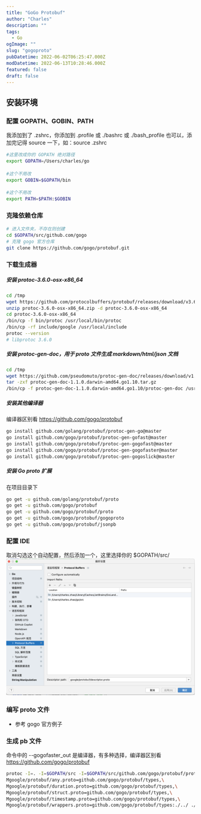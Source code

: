 ```yaml
---
title: "GoGo Protobuf"
author: "Charles"
description: ""
tags:
  - Go
ogImage: ""
slug: "gogoproto"
pubDatetime: 2022-06-02T06:25:47.000Z
modDatetime: 2022-06-13T10:28:46.000Z
featured: false
draft: false
---
```


## 安装环境

### 配置 GOPATH、GOBIN、PATH

我添加到了 .zshrc，你添加到 .profile 或 ./bashrc 或 ./bash_profile 也可以，添加完记得 source 一下，如：source .zshrc

```bash
#这里改成你的 GOPATH 绝对路径
export GOPATH=/Users/charles/go

#这个不用改
export GOBIN=$GOPATH/bin

#这个不用改
export PATH=$PATH:$GOBIN
```

### 克隆依赖仓库

```bash
# 进入文件夹，不存在则创建
cd $GOPATH/src/github.com/gogo
# 克隆 gogo 官方仓库
git clone https://github.com/gogo/protobuf.git
```

### 下载生成器

##### 安装 protoc-3.6.0-osx-x86_64

```bash
cd /tmp
wget https://github.com/protocolbuffers/protobuf/releases/download/v3.6.0/protoc-3.6.0-osx-x86_64.zip -O protoc-3.6.0-osx-x86_64.zip
unzip protoc-3.6.0-osx-x86_64.zip -d protoc-3.6.0-osx-x86_64
cd protoc-3.6.0-osx-x86_64
/bin/cp -f bin/protoc /usr/local/bin/protoc
/bin/cp -rf include/google /usr/local/include
protoc --version
# libprotoc 3.6.0
```

##### 安装 protoc-gen-doc，用于 proto 文件生成 markdown/html/json 文档

```bash
cd /tmp
wget https://github.com/pseudomuto/protoc-gen-doc/releases/download/v1.1.0/protoc-gen-doc-1.1.0.darwin-amd64.go1.10.tar.gz -O protoc-gen-doc-1.1.0.darwin-amd64.go1.10.tar.gz
tar -zxf protoc-gen-doc-1.1.0.darwin-amd64.go1.10.tar.gz
/bin/cp -f protoc-gen-doc-1.1.0.darwin-amd64.go1.10/protoc-gen-doc /usr/local/bin/protoc-gen-doc
```

##### 安装其他编译器

编译器区别看 https://github.com/gogo/protobuf

```bash
go install github.com/golang/protobuf/protoc-gen-go@master
go install github.com/gogo/protobuf/protoc-gen-gofast@master
go install github.com/gogo/protobuf/protoc-gen-gogofast@master
go install github.com/gogo/protobuf/protoc-gen-gogofaster@master
go install github.com/gogo/protobuf/protoc-gen-gogoslick@master
```

##### 安装 Go proto 扩展

在项目目录下

```bash
go get -u github.com/golang/protobuf/proto
go get -u github.com/gogo/protobuf
go get -u github.com/gogo/protobuf/proto
go get -u github.com/gogo/protobuf/gogoproto
go get -u github.com/gogo/protobuf/jsonpb
```

### 配置 IDE

取消勾选这个自动配置，然后添加一个，这里选择你的 $GOPATH/src/
![Untitled](../Assets/gogoproto-1.png)
### 编写 proto 文件

- 参考 gogo 官方例子

### 生成 pb 文件

命令中的 --gogofaster_out 是编译器，有多种选择，编译器区别看 https://github.com/gogo/protobuf

```bash
protoc -I=. -I=$GOPATH/src -I=$GOPATH/src/github.com/gogo/protobuf/protobuf --gogofaster_out=\
Mgoogle/protobuf/any.proto=github.com/gogo/protobuf/types,\
Mgoogle/protobuf/duration.proto=github.com/gogo/protobuf/types,\
Mgoogle/protobuf/struct.proto=github.com/gogo/protobuf/types,\
Mgoogle/protobuf/timestamp.proto=github.com/gogo/protobuf/types,\
Mgoogle/protobuf/wrappers.proto=github.com/gogo/protobuf/types:./../ ./*.proto
```
